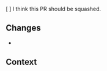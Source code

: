 <!--
    Thanks for your contribution! 

    Before submitting this PR consider the following:
    - Keep PR's small, as a rule of thumb do not go over 10 commits.
    - Keep PR's focussed, do not edit unrelated files.
    - If you encountered a serious bug during development of a feature/upgrade,
        consider submitting a separate PR.
    - If you know how, consider squashing broken commits to keep the history as clean as possible.
    - Commit messages are also considered part of the PR.
        If the commit messages are bad your PR will not be accepted.
 -->

 <!--
    Mark this box ([X])if you think this commit should be squashed.
    Do this if you have too many small commits, or broken commits.
    Note that this is not a guarantee, only a suggestion.
 -->
 [ ] I think this PR should be squashed.
## Changes
<!--
    Provide a list of changes.
    Points should be small and to the point.
    Not every small change should be included here, this should be done in the commit messages.
    Too many points might mean that your PR is too large.
-->

- 

## Context
<!--
    Put anything here that does not fit into 'changes'.
    This includes:
    - links to issues.
    - links to external websites.
    - reasons why certain decisions have been made.

    When linking to an issue that should be closed make sure to use a keyword like Closes, Fixes.
    For example:

        Closes #111
        Fixes #222
-->
